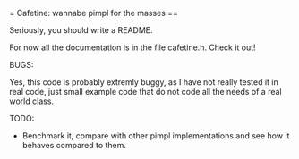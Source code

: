 = Cafetine: wannabe pimpl for the masses ==

Seriously, you should write a README.

For now all the documentation is in the file cafetine.h. Check it out!

BUGS:

Yes, this code is probably extremly buggy, as I have not really tested it in real code,
just small example code that do not code all the needs of a real world class.

TODO:

- Benchmark it, compare with other pimpl implementations and see how it behaves
  compared to them.

